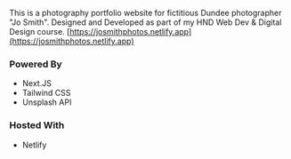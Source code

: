 This is a photography portfolio website for fictitious Dundee photographer "Jo Smith". Designed and Developed as part of my HND Web Dev & Digital Design course.
[https://josmithphotos.netlify.app](https://josmithphotos.netlify.app)

### Powered By
- Next.JS
- Tailwind CSS
- Unsplash API

### Hosted With
- Netlify
